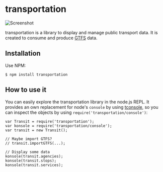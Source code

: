 # transportation

![Screenshot](https://raw.github.com/fnogatz/transportation/master/screenshot.png)

transportation is a library to display and manage public transport data. It is created to consume and produce [GTFS](https://developers.google.com/transit/gtfs/reference) data.


## Installation

Use NPM:

```shell
$ npm install transportation
```


## How to use it

You can easily explore the transportation library in the node.js REPL. It provides an own replacement for node's `console` by using [tconsole](https://www.npmjs.com/package/tconsole), so you can inspect the objects by using `require('transportation/console')`:

```
var Transit = require('transportation');
var konsole = require('transportation/console');
var transit = new Transit();

// Maybe import GTFS?
// transit.importGTFS(...);

// Display some data
konsole(transit.agencies);
konsole(transit.stops);
konsole(transit.services);
```
